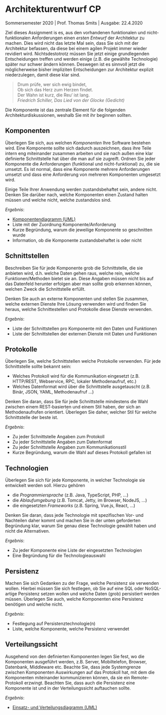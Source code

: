 # Architekturentwurf CP

Sommersemester 2020 | Prof. Thomas Smits | Ausgabe: 22.4.2020

Ziel dieses Assignment is es, aus den vorhandenen funktionalen und nicht-funktionalen Anforderungen einen _ersten Entwurf_ der Architektur zu machen. Dies wird nicht das letzte Mal sein, dass Sie sich mit der Architektur befassen, da diese bei einem agilen Projekt immer wieder revidiert wird. Nichtsdestotrotz müssen Sie jetzt einige grundlegenden Entscheidungen treffen und werden einige (z.B. die gewählte Technologie) später nur schwer ändern können. Deswegen ist es sinnvoll jetzt die möglicherweise bisher impliziten Entscheidungen zur Architektur explizit niederzulegen, damit diese klar sind.

> Drum prüfe, wer sich ewig bindet,<br>
> Ob sich das Herz zum Herzen findet.<br>
> Der Wahn ist kurz, die Reu‘ ist lang.<br>
> _Friedrich Schiller, Das Lied von der Glocke (Gedicht)_

Die Komponente ist das zentrale Element für die folgenden Architekturdiskussionen, weshalb Sie mit ihr beginnen sollten.


## Komponenten

Überlegen Sie sich, aus welchen _Komponenten_ Ihre Software bestehen wird. Eine Komponente sollte sich dadurch auszeichnen, dass ihre Teile intern eng miteinander zusammen arbeiten und sie nach außen eine klar definierte Schnittstelle hat über die man auf sie zugreift. Ordnen Sie jeder Komponente die Anforderungen (funktional und nicht-funktional) zu, die sie umsetzt. Es ist normal, dass eine Komponente mehrere Anforderungen umsetzt und dass eine Anforderung von mehreren Komponenten umgesetzt wird.

Einige Teile Ihrer Anwendung werden zustandsbehaftet sein, andere nicht. Denken Sie darüber nach, welche Komponenten einen Zustand halten müssen und welche nicht, welche zustandslos sind.

*Ergebnis*:

  * [Komponentendiagramm (UML)](https://www.oose.de/wp-content/uploads/2012/05/UML-Notations%C3%BCbersicht-2.5.pdf)
  * Liste mit der Zuordnung Komponente/Anforderung
  * Kurze Begründung, warum die jeweilige Komponente so geschnitten wurde
  * Information, ob die Komponente zustandsbehaftet is oder nicht


## Schnittstellen

Beschreiben Sie für jede Komponente grob die Schnittstelle, die sie anbieten wird, d.h. welche Daten gehen raus, welche rein, welche Funktionen/Methoden bietet sie an. Diese Angaben müssen nicht bis auf das Datenfeld herunter erfolgen aber man sollte grob erkennen können, welchen Zweck die Schnittstelle erfüllt.

Denken Sie auch an externe Komponenten und stellen Sie zusammen, welche externen Dienste Ihre Lösung verwenden wird und finden Sie heraus, welche Schnittestellen und Protokolle diese Dienste verwenden.

*Ergebnis*:

  * Liste der Schnittstellen pro Komponente mit den Daten und Funktionen
  * Liste der Schnittstellen der externen Dienste mit Daten und Funktionen


## Protokolle

Überlegen Sie, welche Schnittstellen welche Protokolle verwenden. Für jede Schnittstelle sollte bekannt sein:

  * Welches Protokoll wird für die Kommunikation eingesetzt (z.B. HTTP/REST, Webservice, RPC, lokaler Methodenaufruf, etc.)
  * Welches Datenformat wird über die Schnittstelle ausgetauscht (z.B. Binär, JSON, YAML, Methodenaufruf ...)

Denken Sie daran, dass Sie für jede Schnittstelle mindestens die Wahl zwischen einem REST-basierten und einem Stil haben, der sich an Methodenaufrufen orientiert. Überlegen Sie daher, welcher Stil für welche Schnittstelle der beste ist.

*Ergebnis*:

  * Zu jeder Schnittstelle Angaben zum Protokoll
  * Zu jeder Schnittstelle Angaben zum Datenformat
  * Zu jeder Schnittstelle Angaben zum Kommunikationsstil
  * Kurze Begründung, warum die Wahl auf dieses Protokoll gefallen ist


## Technologien

Überlegen Sie sich für jede Komponente, in welcher Technologie sie entwickelt werden soll. Hierzu gehören

  * die _Programmiersprache_ (z.B. Java, TypeScript, PHP, ...)
  * die _Ablaufumgebung_ (z.B. Tomcat, Jetty, im Browser, NodeJS, ...)
  * die eingesetzten _Frameworks_ (z.B. Spring, Vue.js, React, ...)

Denken Sie daran, dass jede Technologie mit spezifischen Vor- und Nachteilen daher kommt und machen Sie in der unten geforderten Begründung klar, warum Sie genau diese Technologie gewählt haben und nicht die Alternativen.

*Ergebnis*:

  * Zu jeder Komponente eine Liste der eingesetzten Technologien
  * Eine Begründung für die Technologieauswahl


## Persistenz

Machen Sie sich Gedanken zu der Frage, welche Persistenz sie verwenden wollen. Hierbei müssen Sie sich festlegen, ob Sie auf eine SQL oder NoSQL-artige Persistenz setzen wollen und welche Daten (grob) persistiert werden müssen. Überlegen Sie auch, welche Komponenten eine Persistenz benötigen und welche nicht.

*Ergebnis*:

  * Festlegung auf Persistenztechnologie(n)
  * Liste, welche Komponente, welche Persistenz verwendet


## Verteilungssicht

Ausgehend von den definierten Komponenten legen Sie fest, wo die Komponenten ausgeführt werden, z.B. Server, Mobiltelefon, Browser, Datenbank, Middleware etc. Beachte Sie, dass jede Systemgrenze zwischen Komponenten Auswirkungen auf das Protokoll hat, mit dem die Komponenten miteinander kommunizieren können, da sie ein Remote-Protokoll erzwingt. Beachten Sie, dass auch die Persistenz eine Komponente ist und in der Verteilungssicht auftauchen sollte.

*Ergebnis*:

  * [Einsatz- und Verteilungsdiagramm (UML)](https://www.oose.de/wp-content/uploads/2012/05/UML-Notations%C3%BCbersicht-2.5.pdf)
